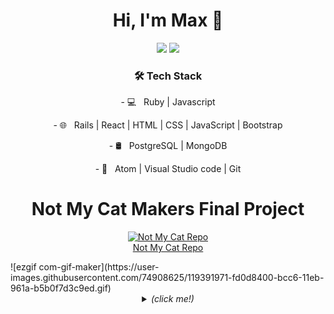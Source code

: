 <div align='center'>
<h1 align='center'>
  Hi, I'm Max 👋 
</h1>

<p  align='center'>
  <a href="https://www.linkedin.com/in/maxstrivens/"> <img src="https://img.shields.io/badge/linkedin-%230077B5.svg?&style=for-the-badge&logo=linkedin&logoColor=white" ></a>
  <a href="https://github.com/mstrivens/CV"> <img src="https://img.shields.io/badge/GitHub-100000?style=for-the-badge&logo=github&logoColor=white" ></a>
 </p>
  
<h3 align='center'>🛠 Tech Stack</h3>
<p  align='center'>
- 💻 &nbsp; Ruby | Javascript
</p> 
<p  align='center'>
- 🌐 &nbsp; Rails | React | HTML | CSS | JavaScript | Bootstrap 
</p>
<p  align='center'>
- 🛢 &nbsp; PostgreSQL | MongoDB
</p>
<p  align='center'>
- 🔧 &nbsp; Atom | Visual Studio code | Git
</p> 
</div>     

<H1 align='center'>Not My Cat Makers Final Project</H1>
<p align='center'>
<a href="https://github.com/loushark/not_my_cat_frontend" target="_blank"><img src="https://user-images.githubusercontent.com/74908625/119391971-fd0d8400-bcc6-11eb-961a-b5b0f7d3c9ed.gif" 
alt="Not My Cat Repo"/></br>Not My Cat Repo</a>
</p>
</p>
![ezgif com-gif-maker](https://user-images.githubusercontent.com/74908625/119391971-fd0d8400-bcc6-11eb-961a-b5b0f7d3c9ed.gif)


  <details>
    <summary align='center'>
    <i>(click me!)</i>
    </summary>
    
<div align="left">

<h3 align='center'>A Snapshot</h3>

<p  align='center'>
🔭 I’m currently working on a continuation of learning after completing the Makers 12 week 'Become a software developer' bootcamp, learning how to Test Drive software development through a OOD and OOP approach. I'm working on furthering my skills whilst proactively job hunting
</p>

<p  align='center'>
🌱 I’m currently learning how to better test drive software development, using Ruby and Javascript.
</p>

<p  align='center'>
👯 I’m looking to collaborate on professional development and workplace opportunities. 
</p>

<p  align='center'>
🤔 I’m looking for help with introductions to prospective employers, I want to find a company that wants to hire a driven and ambitious junior developer.
</p>

<p  align='center'>
💬 Ask me about how much I want to succeed.
</p>

<p  align='center'>
📫 How to reach me: click the email link or follow the linkedin profile
</p>

<p  align='center'>
😄 Pronouns: He/Him
</p>

<p  align='center'>
⚡ Fun fact: I meditate to help me stay focussed and energized on projects (I once went 10 days without saying a word on one particular meditation course 😮)
</p>

<p align='center'>
  <a href="#"><img src="https://github-readme-stats.vercel.app/api?username=mstrivens&show_icons=true&count_private=true&theme=dark" width="350"></a>
</p>

<p align='center'>
  <a href="#"><img src="https://github-readme-stats.vercel.app/api/top-langs/?username=mstrivens&layout=compact&theme=vue&card_width=300&hide_title=true" width="350"></a>
</p>
  
</div>
